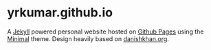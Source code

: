 yrkumar.github.io
=================

A [Jekyll](http://jekyllrb.com/) powered personal website hosted on [Github Pages](http://pages.github.com/) using the [Minimal](https://github.com/orderedlist/minimal) theme. Design heavily based on [danishkhan.org](http://danishkhan.org).
